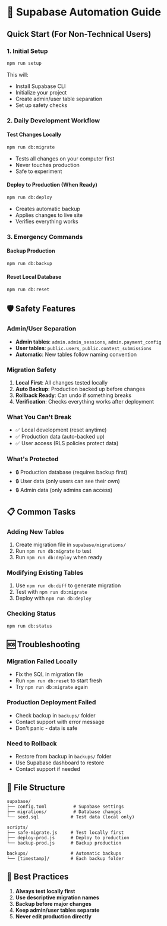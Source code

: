 # 🚀 Supabase Automation Guide

## Quick Start (For Non-Technical Users)

### 1. Initial Setup
```bash
npm run setup
```
This will:
- Install Supabase CLI
- Initialize your project
- Create admin/user table separation
- Set up safety checks

### 2. Daily Development Workflow

#### Test Changes Locally
```bash
npm run db:migrate
```
- Tests all changes on your computer first
- Never touches production
- Safe to experiment

#### Deploy to Production (When Ready)
```bash
npm run db:deploy
```
- Creates automatic backup
- Applies changes to live site
- Verifies everything works

### 3. Emergency Commands

#### Backup Production
```bash
npm run db:backup
```

#### Reset Local Database
```bash
npm run db:reset
```

## 🛡️ Safety Features

### Admin/User Separation
- **Admin tables**: `admin.admin_sessions`, `admin.payment_config`
- **User tables**: `public.users`, `public.contest_submissions`
- **Automatic**: New tables follow naming convention

### Migration Safety
1. **Local First**: All changes tested locally
2. **Auto Backup**: Production backed up before changes
3. **Rollback Ready**: Can undo if something breaks
4. **Verification**: Checks everything works after deployment

### What You Can't Break
- ✅ Local development (reset anytime)
- ✅ Production data (auto-backed up)
- ✅ User access (RLS policies protect data)

### What's Protected
- 🔒 Production database (requires backup first)
- 🔒 User data (only users can see their own)
- 🔒 Admin data (only admins can access)

## 📋 Common Tasks

### Adding New Tables
1. Create migration file in `supabase/migrations/`
2. Run `npm run db:migrate` to test
3. Run `npm run db:deploy` when ready

### Modifying Existing Tables
1. Use `npm run db:diff` to generate migration
2. Test with `npm run db:migrate`
3. Deploy with `npm run db:deploy`

### Checking Status
```bash
npm run db:status
```

## 🆘 Troubleshooting

### Migration Failed Locally
- Fix the SQL in migration file
- Run `npm run db:reset` to start fresh
- Try `npm run db:migrate` again

### Production Deployment Failed
- Check backup in `backups/` folder
- Contact support with error message
- Don't panic - data is safe

### Need to Rollback
- Restore from backup in `backups/` folder
- Use Supabase dashboard to restore
- Contact support if needed

## 📁 File Structure
```
supabase/
├── config.toml          # Supabase settings
├── migrations/          # Database changes
└── seed.sql            # Test data (local only)

scripts/
├── safe-migrate.js     # Test locally first
├── deploy-prod.js      # Deploy to production
└── backup-prod.js      # Backup production

backups/                # Automatic backups
└── [timestamp]/        # Each backup folder
```

## 🎯 Best Practices

1. **Always test locally first**
2. **Use descriptive migration names**
3. **Backup before major changes**
4. **Keep admin/user tables separate**
5. **Never edit production directly**